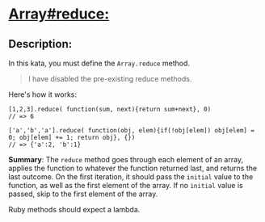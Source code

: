# [Array#reduce:](https://www.codewars.com/kata/5411e3e95f3a7f6a7a0000e3)

## Description:

In this kata, you must define the `Array.reduce` method.

> I have disabled the pre-existing reduce methods.

Here's how it works:

```
[1,2,3].reduce( function(sum, next){return sum+next}, 0)
// => 6

['a','b','a'].reduce( function(obj, elem){if(!obj[elem]) obj[elem] = 0; obj[elem] += 1; return obj}, {})
// => {'a':2, 'b':1}
```

**Summary**: The `reduce` method goes through each element of an array, applies the function to whatever the function returned last, and returns the last outcome. On the first iteration, it should pass the `initial` value to the function, as well as the first element of the array. If no `initial` value is passed, skip to the first element of the array.

Ruby methods should expect a lambda.
